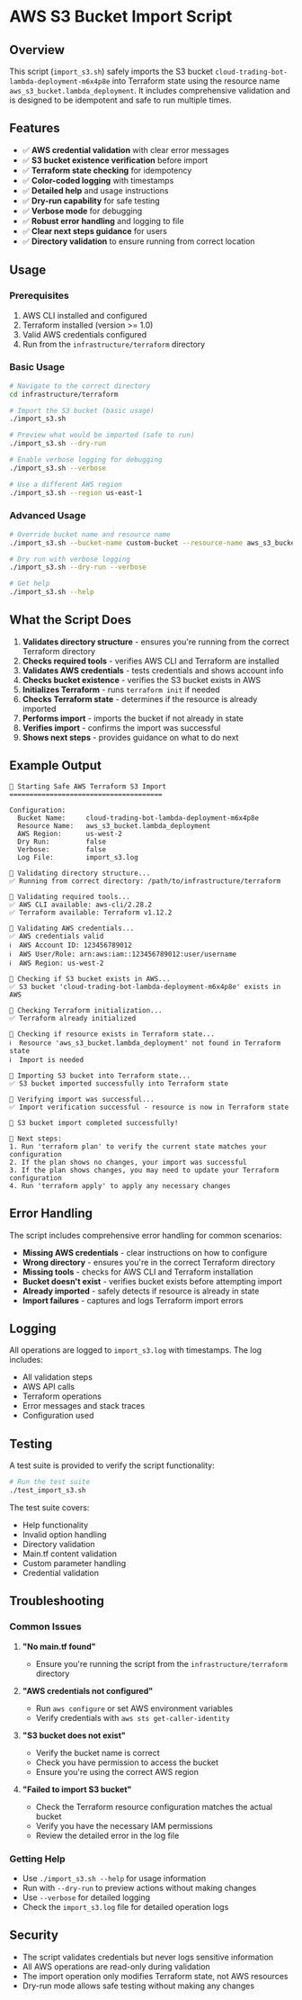 # AWS S3 Bucket Import Script

## Overview

This script (`import_s3.sh`) safely imports the S3 bucket `cloud-trading-bot-lambda-deployment-m6x4p8e` into Terraform state using the resource name `aws_s3_bucket.lambda_deployment`. It includes comprehensive validation and is designed to be idempotent and safe to run multiple times.

## Features

- ✅ **AWS credential validation** with clear error messages
- ✅ **S3 bucket existence verification** before import
- ✅ **Terraform state checking** for idempotency
- ✅ **Color-coded logging** with timestamps
- ✅ **Detailed help** and usage instructions
- ✅ **Dry-run capability** for safe testing
- ✅ **Verbose mode** for debugging
- ✅ **Robust error handling** and logging to file
- ✅ **Clear next steps guidance** for users
- ✅ **Directory validation** to ensure running from correct location

## Usage

### Prerequisites

1. AWS CLI installed and configured
2. Terraform installed (version >= 1.0)
3. Valid AWS credentials configured
4. Run from the `infrastructure/terraform` directory

### Basic Usage

```bash
# Navigate to the correct directory
cd infrastructure/terraform

# Import the S3 bucket (basic usage)
./import_s3.sh

# Preview what would be imported (safe to run)
./import_s3.sh --dry-run

# Enable verbose logging for debugging
./import_s3.sh --verbose

# Use a different AWS region
./import_s3.sh --region us-east-1
```

### Advanced Usage

```bash
# Override bucket name and resource name
./import_s3.sh --bucket-name custom-bucket --resource-name aws_s3_bucket.custom

# Dry run with verbose logging
./import_s3.sh --dry-run --verbose

# Get help
./import_s3.sh --help
```

## What the Script Does

1. **Validates directory structure** - ensures you're running from the correct Terraform directory
2. **Checks required tools** - verifies AWS CLI and Terraform are installed
3. **Validates AWS credentials** - tests credentials and shows account info
4. **Checks bucket existence** - verifies the S3 bucket exists in AWS
5. **Initializes Terraform** - runs `terraform init` if needed
6. **Checks Terraform state** - determines if the resource is already imported
7. **Performs import** - imports the bucket if not already in state
8. **Verifies import** - confirms the import was successful
9. **Shows next steps** - provides guidance on what to do next

## Example Output

```
🚀 Starting Safe AWS Terraform S3 Import
======================================

Configuration:
  Bucket Name:     cloud-trading-bot-lambda-deployment-m6x4p8e
  Resource Name:   aws_s3_bucket.lambda_deployment
  AWS Region:      us-west-2
  Dry Run:         false
  Verbose:         false
  Log File:        import_s3.log

🔄 Validating directory structure...
✅ Running from correct directory: /path/to/infrastructure/terraform

🔄 Validating required tools...
✅ AWS CLI available: aws-cli/2.28.2
✅ Terraform available: Terraform v1.12.2

🔄 Validating AWS credentials...
✅ AWS credentials valid
ℹ️  AWS Account ID: 123456789012
ℹ️  AWS User/Role: arn:aws:iam::123456789012:user/username
ℹ️  AWS Region: us-west-2

🔄 Checking if S3 bucket exists in AWS...
✅ S3 bucket 'cloud-trading-bot-lambda-deployment-m6x4p8e' exists in AWS

🔄 Checking Terraform initialization...
✅ Terraform already initialized

🔄 Checking if resource exists in Terraform state...
ℹ️  Resource 'aws_s3_bucket.lambda_deployment' not found in Terraform state
ℹ️  Import is needed

🔄 Importing S3 bucket into Terraform state...
✅ S3 bucket imported successfully into Terraform state

🔄 Verifying import was successful...
✅ Import verification successful - resource is now in Terraform state

🎉 S3 bucket import completed successfully!

📝 Next steps:
1. Run 'terraform plan' to verify the current state matches your configuration
2. If the plan shows no changes, your import was successful
3. If the plan shows changes, you may need to update your Terraform configuration
4. Run 'terraform apply' to apply any necessary changes
```

## Error Handling

The script includes comprehensive error handling for common scenarios:

- **Missing AWS credentials** - clear instructions on how to configure
- **Wrong directory** - ensures you're in the correct Terraform directory
- **Missing tools** - checks for AWS CLI and Terraform installation
- **Bucket doesn't exist** - verifies bucket exists before attempting import
- **Already imported** - safely detects if resource is already in state
- **Import failures** - captures and logs Terraform import errors

## Logging

All operations are logged to `import_s3.log` with timestamps. The log includes:

- All validation steps
- AWS API calls
- Terraform operations
- Error messages and stack traces
- Configuration used

## Testing

A test suite is provided to verify the script functionality:

```bash
# Run the test suite
./test_import_s3.sh
```

The test suite covers:
- Help functionality
- Invalid option handling
- Directory validation
- Main.tf content validation
- Custom parameter handling
- Credential validation

## Troubleshooting

### Common Issues

1. **"No main.tf found"**
   - Ensure you're running the script from the `infrastructure/terraform` directory

2. **"AWS credentials not configured"**
   - Run `aws configure` or set AWS environment variables
   - Verify credentials with `aws sts get-caller-identity`

3. **"S3 bucket does not exist"**
   - Verify the bucket name is correct
   - Check you have permission to access the bucket
   - Ensure you're using the correct AWS region

4. **"Failed to import S3 bucket"**
   - Check the Terraform resource configuration matches the actual bucket
   - Verify you have the necessary IAM permissions
   - Review the detailed error in the log file

### Getting Help

- Use `./import_s3.sh --help` for usage information
- Run with `--dry-run` to preview actions without making changes
- Use `--verbose` for detailed logging
- Check the `import_s3.log` file for detailed operation logs

## Security

- The script validates credentials but never logs sensitive information
- All AWS operations are read-only during validation
- The import operation only modifies Terraform state, not AWS resources
- Dry-run mode allows safe testing without making any changes